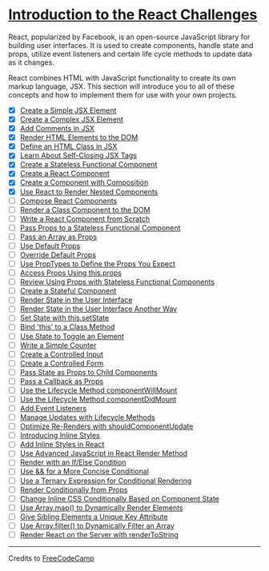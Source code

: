 # [Introduction to the React Challenges](https://learn.freecodecamp.org/front-end-libraries/react)

React, popularized by Facebook, is an open-source JavaScript library for building user interfaces. It is used to create components, handle state and props, utilize event listeners and certain life cycle methods to update data as it changes.

React combines HTML with JavaScript functionality to create its own markup language, JSX. This section will introduce you to all of these concepts and how to implement them for use with your own projects.

- [x] [Create a Simple JSX Element](01-create-a-simple-jsx-element.md)
- [x] [Create a Complex JSX Element](02-create-a-complex-jsx-element.md)
- [x] [Add Comments in JSX](03-add-comments-in-jsx.md)
- [x] [Render HTML Elements to the DOM](04-render-html-elements-to-the-dom.md)
- [x] [Define an HTML Class in JSX](05-define-an-html-class-in-jsx.md)
- [x] [Learn About Self-Closing JSX Tags](06-learn-about-self-closing-jsx-tags.md)
- [x] [Create a Stateless Functional Component](07-create-a-stateless-functional-component.md)
- [x] [Create a React Component](08-create-a-react-component.md)
- [x] [Create a Component with Composition](09-create-a-component-with-composition.md)
- [x] [Use React to Render Nested Components](10-use-react-to-render-nested-components.md)
- [ ] [Compose React Components](11-compose-react-components.md)
- [ ] [Render a Class Component to the DOM](12-render-a-class-component-to-the-dom.md)
- [ ] [Write a React Component from Scratch](13-write-a-react-component-from-scratch.md)
- [ ] [Pass Props to a Stateless Functional Component](14-pass-props-to-a-stateless-functional-component.md)
- [ ] [Pass an Array as Props](15-pass-an-array-as-props.md)
- [ ] [Use Default Props]()
- [ ] [Override Default Props]()
- [ ] [Use PropTypes to Define the Props You Expect]()
- [ ] [Access Props Using this.props]()
- [ ] [Review Using Props with Stateless Functional Components]()
- [ ] [Create a Stateful Component]()
- [ ] [Render State in the User Interface]()
- [ ] [Render State in the User Interface Another Way]()
- [ ] [Set State with this.setState]()
- [ ] [Bind 'this' to a Class Method]()
- [ ] [Use State to Toggle an Element]()
- [ ] [Write a Simple Counter]()
- [ ] [Create a Controlled Input]()
- [ ] [Create a Controlled Form]()
- [ ] [Pass State as Props to Child Components]()
- [ ] [Pass a Callback as Props]()
- [ ] [Use the Lifecycle Method componentWillMount]()
- [ ] [Use the Lifecycle Method componentDidMount]()
- [ ] [Add Event Listeners]()
- [ ] [Manage Updates with Lifecycle Methods]()
- [ ] [Optimize Re-Renders with shouldComponentUpdate]()
- [ ] [Introducing Inline Styles]()
- [ ] [Add Inline Styles in React]()
- [ ] [Use Advanced JavaScript in React Render Method]()
- [ ] [Render with an If/Else Condition]()
- [ ] [Use && for a More Concise Conditional]()
- [ ] [Use a Ternary Expression for Conditional Rendering]()
- [ ] [Render Conditionally from Props]()
- [ ] [Change Inline CSS Conditionally Based on Component State]()
- [ ] [Use Array.map() to Dynamically Render Elements]()
- [ ] [Give Sibling Elements a Unique Key Attribute]()
- [ ] [Use Array.filter() to Dynamically Filter an Array]()
- [ ] [Render React on the Server with renderToString]()

---

Credits to [FreeCodeCamp](https://www.freecodecamp.org/)
